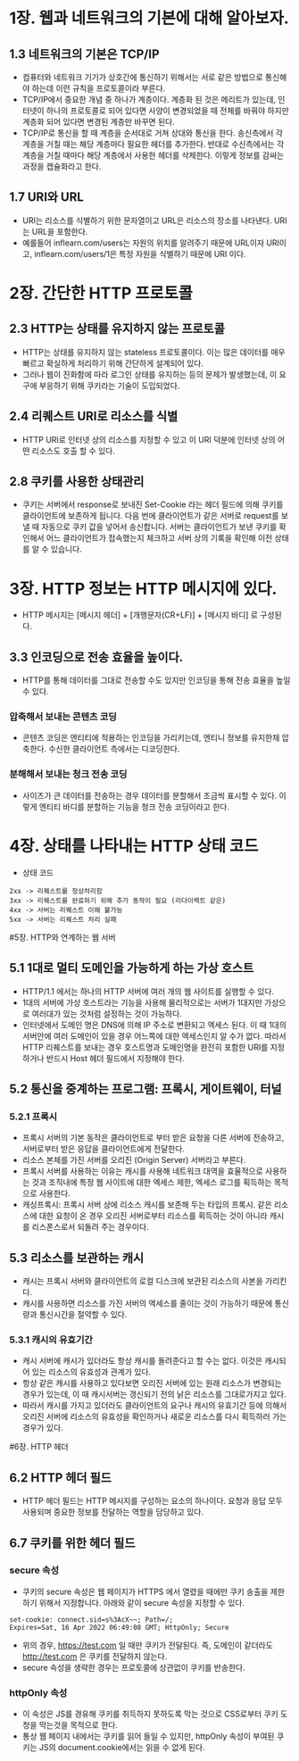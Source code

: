 # 1장. 웹과 네트워크의 기본에 대해 알아보자.
## 1.3 네트워크의 기본은 TCP/IP
+ 컴퓨터와 네트워크 기기가 상호간에 통신하기 위해서는 서로 같은 방법으로 통신해야 하는데 이런 규칙을 프로토콜이라 부른다.
+ TCP/IP에서 중요한 개념 중 하나가 계층이다. 계층화 된 것은 메리트가 있는데, 인터넷이 하나의 프로토콜로 되어 있다면
사양이 변경되었을 때 전체를 바꿔야 하지만 계층화 되어 있다면 변경된 계층만 바꾸면 된다.
+ TCP/IP로 통신을 할 때 계층을 순서대로 거쳐 상대와 통신을 한다. 송신측에서 각 계층을 거칠 때는 해당 계층마다 필요한
헤더를 추가한다. 반대로 수신측에서는 각 계층을 거칠 때마다 해당 계층에서 사용한 헤더를 삭제한다. 이렇게 정보를 감싸는
과정을 캡슐화라고 한다.

## 1.7 URI와 URL
+ URI는 리소스를 식별하기 위한 문자열이고 URL은 리소스의 장소를 나타낸다. URI는 URL을 포함한다.
+ 예를들어 inflearn.com/users는 자원의 위치를 알려주기 때문에 URL이자 URI이고,
  inflearn.com/users/1은 특정 자원을 식별하기 때문에 URI 이다.

# 2장. 간단한 HTTP 프로토콜
## 2.3 HTTP는 상태를 유지하지 않는 프로토콜
+ HTTP는 상태를 유지하지 않는 stateless 프로토콜이다. 이는 많은 데이터를 매우 빠르고 확실하게 처리하기 위해 간단하게 설계되어 있다.
+ 그러나 웹이 진화함에 따라 로그인 상태를 유지하는 등의 문제가 발생했는데, 이 요구에 부응하기 위해 쿠키라는 기술이 도입되었다.

## 2.4 리퀘스트 URI로 리소스를 식별
+ HTTP URI로 인터넷 상의 리소스를 지정할 수 있고 이 URI 덕분에 인터넷 상의 어떤 리소스도 호출 할 수 있다.

## 2.8 쿠키를 사용한 상태관리
+ 쿠키는 서버에서 response로 보내진 Set-Cookie 라는 헤더 필드에 의해 쿠키를 클라이언트에 보존하게 됩니다.
다음 번에 클라이언트가 같은 서버로 request를 보낼 때 자동으로 쿠키 값을 넣어서 송신합니다. 서버는 클라이언트가
보낸 쿠키를 확인해서 어느 클라이언트가 접속했는지 체크하고 서버 상의 기록을 확인해 이전 상태를 알 수 있습니다.

# 3장. HTTP 정보는 HTTP 메시지에 있다.
+ HTTP 메시지는 [메시지 헤더] + [개행문자(CR+LF)] + [메시지 바디] 로 구성된다.

## 3.3 인코딩으로 전송 효율을 높이다.
+ HTTP를 통해 데이터를 그대로 전송할 수도 있지만 인코딩을 통해 전송 효율을 높일 수 있다.
### 압축해서 보내는 콘텐츠 코딩
+ 콘텐츠 코딩은 엔티티에 적용하는 인코딩을 가리키는데, 엔티니 정보를 유지한채 압축한다. 수신한 클라이언트 측에서는 디코딩한다.
### 분해해서 보내는 청크 전송 코딩
+ 사이즈가 큰 데이터를 전송하는 경우 데이터를 분할해서 조금씩 표시할 수 있다. 이렇게 엔티티 바디를 분할하는
기능을 청크 전송 코딩이라고 한다.

# 4장. 상태를 나타내는 HTTP 상태 코드
+ 상태 코드 
```text
2xx -> 리퀘스트를 정상처리함
3xx -> 리퀘스트를 완료하기 위해 추가 동작이 필요 (리다이렉트 같은)
4xx -> 서버는 리퀘스트 이해 불가능
5xx -> 서버는 리퀘스트 처리 실패
```

#5장. HTTP와 연계하는 웹 서버
## 5.1 1대로 멀티 도메인을 가능하게 하는 가상 호스트
+ HTTP/1.1 에서는 하나의 HTTP 서버에 여러 개의 웹 사이트를 실행할 수 있다.
+ 1대의 서버에 가상 호스트라는 기능을 사용해 물리적으로는 서버가 1대지만 가상으로 여러대가 있는 것처럼 설정하는 것이 가능하다.
+ 인터넷에서 도메인 명은 DNS에 의해 IP 주소로 변환되고 엑세스 된다. 이 때 1대의 서버안에 여러 도메인이 있을 경우 어느쪽에 대한
엑세스인지 알 수가 없다. 따라서 HTTP 리퀘스트를 보내는 경우 호스트명과 도메인명을 완전히 포함한 URI를 지정하거나 
반드시 Host 헤더 필드에서 지정해야 한다.

## 5.2 통신을 중계하는 프로그램: 프록시, 게이트웨이, 터널
### 5.2.1 프록시
+ 프록시 서버의 기본 동작은 클라이언트로 부터 받은 요청을 다른 서버에 전송하고, 서버로부터 받은 응답을 클라이언트에게 전달한다.
+ 리소스 본체를 가진 서버를 오리진 (Origin Server) 서버라고 부른다.
+ 프록시 서버를 사용하는 이유는 캐시를 사용해 네트워크 대역을 효율적으로 사용하는 것과 조직내에 특정 웹 사이트에 대한
엑세스 제한, 엑세스 로그를 획득하는 목적으로 사용한다.
+ 캐싱프록시: 프록시 서버 상에 리소스 캐시를 보존해 두는 타입의 프록시. 같은 리소스에 대한 요청이 온 경우 오리진 서버로부터
리소스를 획득하는 것이 아니라 캐시를 리스폰스로서 되돌려 주는 경우이다.

## 5.3 리소스를 보관하는 캐시
+ 캐시는 프록시 서버와 클라이언트의 로컬 디스크에 보관된 리소스의 사본을 가리킨다.
+ 캐시를 사용하면 리소스를 가진 서버의 엑세스를 줄이는 것이 가능하기 때문에 통신량과 통신시간을 절약할 수 있다.
### 5.3.1 캐시의 유효기간
+ 캐시 서버에 캐시가 있더라도 항상 캐시를 돌려준다고 할 수는 없다. 이것은 캐시되어 있는 리소스의 유효성과 관계가 있다.
+ 항상 같은 캐시를 사용하고 있다보면 오리진 서버에 있는 원래 리소스가 변경되는 경우가 있는데, 이 때 캐시서버는 갱신되기 전의 낡은 리소스를 그대로가지고 있다.
+ 따라서 캐시를 가지고 있더라도 클라이언트의 요구나 캐시의 유효기간 등에 의해서 오리진 서버에 리소스의 유효성을 확인하거나 새로운 리소스를 다시 획득하러 가는 경우가 있다.

#6장. HTTP 헤더
## 6.2 HTTP 헤더 필드
+ HTTP 헤더 필드는 HTTP 메시지를 구성하는 요소의 하나이다. 요청과 응답 모두 사용되며 중요한 정보를
전달하는 역할을 담당하고 있다.

## 6.7 쿠키를 위한 헤더 필드
### secure 속성
+ 쿠키의 secure 속성은 웹 페이지가 HTTPS 에서 열렸을 때에만 쿠키 송출을 제한하기 위해서 지정합니다.
아래와 같이 secure 속성을 지정할 수 있다.
```text
set-cookie: connect.sid=s%3AcX~~; Path=/; 
Expires=Sat, 16 Apr 2022 06:49:08 GMT; HttpOnly; Secure
```
+ 위의 경우, https://test.com 일 때만 쿠키가 전달된다. 즉, 도메인이 같더라도 http://test.com
은 쿠키를 전달하지 않는다. 
+ secure 속성을 생략한 경우는 프로토콜에 상관없이 쿠키를 반송한다.

### httpOnly 속성
+ 이 속성은 JS를 경유해 쿠키를 취득하지 못하도록 막는 것으로 CSS로부터 쿠키 도청을 막는것을 목적으로 한다.
+ 통상 웹 페이지 내에서는 쿠키를 읽어 들일 수 있지만, httpOnly 속성이 부여된 쿠키는 JS의
document.cookie에서는 읽을 수 없게 된다.

